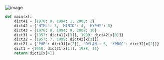 ![image](https://github.com/sambukalx/3-rd-course/assets/113597597/49095948-284b-4bfa-918f-63551ec97493)
```python
def main(x):
    dict41 = {1976: 0, 1994: 1, 2008: 2}
    dict42 = {'MTML': 3, 'MINID': 4, 'HYPHY': 5}
    dict43 = {1976: 8, 1994: 9, 2008: 10}
    dict31 = {1957: dict41[x[3]], 1999: dict42[x[0]]}
    dict32 = {1957: 7, 1999: dict43[x[3]]}
    dict21 = {'PHP': dict31[x[2]], 'DYLAN': 6, 'XPROC': dict32[x[2]]}
    dict1 = {1958: dict21[x[1]], 1978: 11}
    return dict1[x[4]]
```
